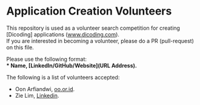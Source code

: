# Application Creation Volunteers
This repository is used as a volunteer search competition for creating [Dicoding] applications (www.dicoding.com).<br>
If you are interested in becoming a volunteer, please do a PR (pull-request) on this file.<br>

Please use the following format:<br>
**\* Name, [LinkedIn/GitHub/Website](URL Address).**  

The following is a list of volunteers accepted:
* Oon Arfiandwi, [oo.or.id](https://oo.or.id).
* Zie Lim, [Linkedin](https://www.linkedin.com/in/zie-lim/).
